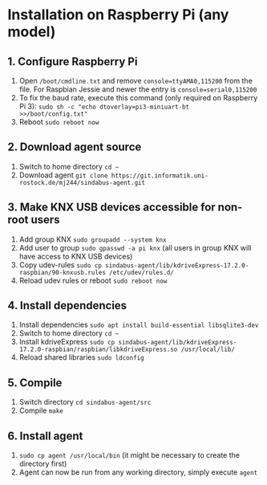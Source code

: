# Installation on Raspberry Pi (any model)

## 1. Configure Raspberry Pi
1. Open `/boot/cmdline.txt` and remove `console=ttyAMA0,115200` from the file. For Raspbian Jessie and newer the entry is `console=serial0,115200`
2. To fix the baud rate, execute this command (only required on Raspberry Pi 3): `sudo sh -c "echo dtoverlay=pi3-miniuart-bt >>/boot/config.txt"`
3. Reboot `sudo reboot now`

## 2. Download agent source
1. Switch to home directory `cd ~`
2. Download agent `git clone https://git.informatik.uni-rostock.de/mj244/sindabus-agent.git`

## 3. Make KNX USB devices accessible for non-root users
1. Add group KNX `sudo groupadd --system knx`
2. Add user to group `sudo gpasswd -a pi knx` (all users in group KNX will have access to KNX USB devices)
3. Copy udev-rules `sudo cp sindabus-agent/lib/kdriveExpress-17.2.0-raspbian/90-knxusb.rules /etc/udev/rules.d/`
4. Reload udev rules or reboot `sudo reboot now`

## 4. Install dependencies
1. Install dependencies `sudo apt install build-essential libsqlite3-dev`
2. Switch to home directory `cd ~`
3. Install kdriveExpress `sudo cp sindabus-agent/lib/kdriveExpress-17.2.0-raspbian/raspbian/libkdriveExpress.so /usr/local/lib/`
4. Reload shared libraries `sudo ldconfig`

## 5. Compile
1. Switch directory `cd sindabus-agent/src`
2. Compile `make`

## 6. Install agent
1. `sudo cp agent /usr/local/bin` (it might be necessary to create the directory first)
2. Agent can now be run from any working directory, simply execute `agent`